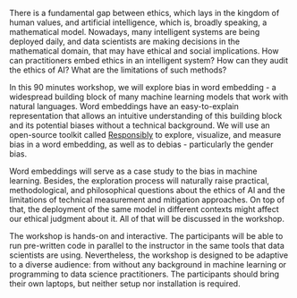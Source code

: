 There is a fundamental gap between ethics, which lays in the kingdom of human values, and artificial intelligence, which is, broadly speaking, a mathematical model. Nowadays, many intelligent systems are being deployed daily, and data scientists are making decisions in the mathematical domain, that may have ethical and social implications.
How can practitioners embed ethics in an intelligent system? How can they audit the ethics of AI? What are the limitations of such methods?

In this 90 minutes workshop, we will explore bias in word embedding - a widespread building block of many machine learning models that work with natural languages. Word embeddings have an easy-to-explain representation that allows an intuitive understanding of this building block and its potential biases without a technical background.
We will use an open-source toolkit called [Responsibly](https://docs.responsibly.ai/) to explore, visualize, and measure bias in a word embedding, as well as to debias - particularly the gender bias.

Word embeddings will serve as a case study to the bias in machine learning. Besides, the exploration process will naturally raise practical, methodological, and philosophical questions about the ethics of AI and the limitations of technical measurement and mitigation approaches. On top of that, the deployment of the same model in different contexts might affect our ethical judgment about it. All of that will be discussed in the workshop.

The workshop is hands-on and interactive. The participants will be able to run pre-written code in parallel to the instructor in the same tools that data scientists are using. Nevertheless, the workshop is designed to be adaptive to a diverse audience: from without any background in machine learning or programming to data science practitioners. The participants should bring their own laptops,  but neither setup nor installation is required.

